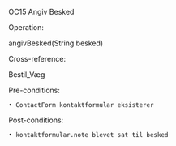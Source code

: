 OC15 Angiv Besked

Operation:

angivBesked(String besked)

Cross-reference:

Bestil_Væg

Pre-conditions:

    • ContactForm kontaktformular eksisterer
	
	
Post-conditions:

    • kontaktformular.note blevet sat til besked
